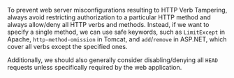 To prevent web server misconfigurations resulting to HTTP Verb Tampering, always avoid restricting authorization to a particular HTTP method and always allow/deny all HTTP verbs and methods. Instead, if we want to specify a single method, we can use safe keywords, such as `LimitExcept` in Apache, `http-method-omission` in Tomcat, and `add`/`remove` in ASP.NET, which cover all verbs except the specified ones.

Additionally, we should also generally consider disabling/denying all `HEAD` requests unless specifically required by the web application.